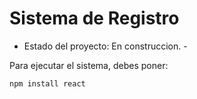 <h1> Sistema de Registro </h1>

- Estado del proyecto: En construccion. - 

Para ejecutar el sistema, debes poner:

```npm install react```
